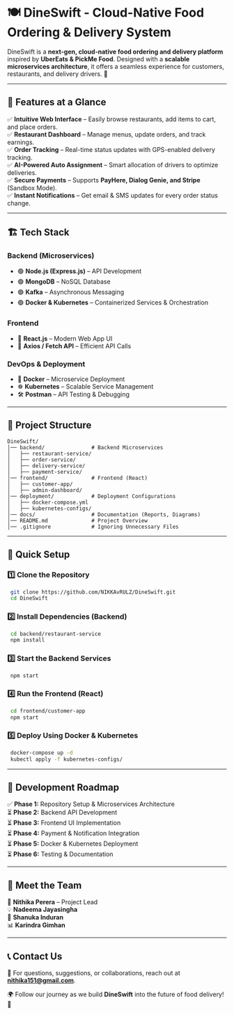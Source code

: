 # 🍽️ DineSwift - Cloud-Native Food Ordering & Delivery System  

DineSwift is a **next-gen, cloud-native food ordering and delivery platform** inspired by **UberEats & PickMe Food**. Designed with a **scalable microservices architecture**, it offers a seamless experience for customers, restaurants, and delivery drivers. 🚀

---

## 🚀 Features at a Glance  

✅ **Intuitive Web Interface** – Easily browse restaurants, add items to cart, and place orders.  
✅ **Restaurant Dashboard** – Manage menus, update orders, and track earnings.  
✅ **Order Tracking** – Real-time status updates with GPS-enabled delivery tracking.  
✅ **AI-Powered Auto Assignment** – Smart allocation of drivers to optimize deliveries.  
✅ **Secure Payments** – Supports **PayHere, Dialog Genie, and Stripe** (Sandbox Mode).  
✅ **Instant Notifications** – Get email & SMS updates for every order status change.  

---

## 🏗️ Tech Stack  

### **Backend (Microservices)**  
- 🟢 **Node.js (Express.js)** – API Development  
- 🟢 **MongoDB** – NoSQL Database  
- 🟢 **Kafka** – Asynchronous Messaging  
- 🟢 **Docker & Kubernetes** – Containerized Services & Orchestration  

### **Frontend**  
- 🎨 **React.js** – Modern Web App UI  
- 🔄 **Axios / Fetch API** – Efficient API Calls  

### **DevOps & Deployment**  
- 🐳 **Docker** – Microservice Deployment  
- ☸️ **Kubernetes** – Scalable Service Management  
- 🛠️ **Postman** – API Testing & Debugging  

---

## 📂 Project Structure  

```
DineSwift/
│── backend/               # Backend Microservices  
│   ├── restaurant-service/  
│   ├── order-service/  
│   ├── delivery-service/  
│   ├── payment-service/  
│── frontend/              # Frontend (React)  
│   ├── customer-app/  
│   ├── admin-dashboard/  
│── deployment/            # Deployment Configurations  
│   ├── docker-compose.yml  
│   ├── kubernetes-configs/  
│── docs/                  # Documentation (Reports, Diagrams)  
│── README.md              # Project Overview  
│── .gitignore             # Ignoring Unnecessary Files  
```

---

## 🔧 Quick Setup  

### 1️⃣ Clone the Repository  
```bash
 git clone https://github.com/NIKKAvRULZ/DineSwift.git
 cd DineSwift
```

### 2️⃣ Install Dependencies (Backend)  
```bash
 cd backend/restaurant-service
 npm install
```

### 3️⃣ Start the Backend Services  
```bash
 npm start
```

### 4️⃣ Run the Frontend (React)  
```bash
 cd frontend/customer-app
 npm start
```

### 5️⃣ Deploy Using Docker & Kubernetes  
```bash
 docker-compose up -d
 kubectl apply -f kubernetes-configs/
```

---

## 📌 Development Roadmap  

✅ **Phase 1:** Repository Setup & Microservices Architecture  
⏳ **Phase 2:** Backend API Development  
⏳ **Phase 3:** Frontend UI Implementation  
⏳ **Phase 4:** Payment & Notification Integration  
⏳ **Phase 5:** Docker & Kubernetes Deployment  
⏳ **Phase 6:** Testing & Documentation  

---

## 👥 Meet the Team  

🚀 **Nithika Perera** – Project Lead  
💡 **Nadeema Jayasingha**   
🔧 **Shanuka Induran**  
📊 **Karindra Gimhan** 

---

## 📞 Contact Us  

📧 For questions, suggestions, or collaborations, reach out at **nithika151@gmail.com**.  

🌍 Follow our journey as we build **DineSwift** into the future of food delivery! 🚀

